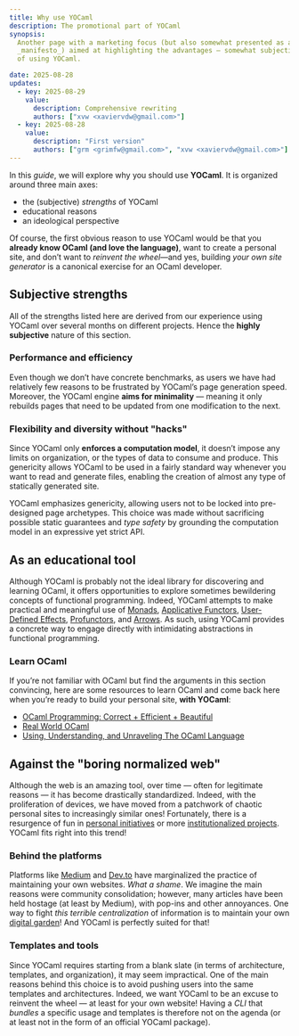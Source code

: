 ```yaml
---
title: Why use YOCaml
description: The promotional part of YOCaml
synopsis:
  Another page with a marketing focus (but also somewhat presented as a 
  _manifesto_) aimed at highlighting the advantages — somewhat subjective — 
  of using YOCaml.

date: 2025-08-28
updates:
  - key: 2025-08-29
    value:
      description: Comprehensive rewriting
      authors: ["xvw <xaviervdw@gmail.com>"]
  - key: 2025-08-28
    value:
      description: "First version"
      authors: ["grm <grimfw@gmail.com>", "xvw <xaviervdw@gmail.com>"]
---
```


In this _guide_, we will explore why you should use **YOCaml**. It is
organized around three main axes:

- the (subjective) _strengths_ of YOCaml  
- educational reasons  
- an ideological perspective  

Of course, the first obvious reason to use YOCaml would be that you
**already know OCaml (and love the language)**, want to create a
personal site, and don’t want to _reinvent the wheel_—and yes,
building _your own site generator_ is a canonical exercise for an
OCaml developer.


## Subjective strengths

All of the strengths listed here are derived from our experience using
YOCaml over several months on different projects. Hence the **highly
subjective** nature of this section.


### Performance and efficiency

Even though we don’t have concrete benchmarks, as users we have had
relatively few reasons to be frustrated by YOCaml’s page generation
speed. Moreover, the YOCaml engine **aims for minimality** — meaning
it only rebuilds pages that need to be updated from one modification
to the next.


### Flexibility and diversity without "hacks"

Since YOCaml only **enforces a computation model**, it doesn’t impose
any limits on organization, or the types of data to consume and
produce. This genericity allows YOCaml to be used in a fairly standard
way whenever you want to read and generate files, enabling the
creation of almost any type of statically generated site.

YOCaml emphasizes genericity, allowing users not to be locked into
pre-designed page archetypes. This choice was made without sacrificing
possible static guarantees and _type safety_ by grounding the
computation model in an expressive yet strict API.


## As an educational tool

Although YOCaml is probably not the ideal library for discovering and
learning OCaml, it offers opportunities to explore sometimes
bewildering concepts of functional programming. Indeed, YOCaml
attempts to make practical and meaningful use of
[Monads](https://homepages.inf.ed.ac.uk/wadler/papers/marktoberdorf/baastad.pdf),
[Applicative
Functors](https://www.staff.city.ac.uk/~ross/papers/Applicative.pdf),
[User-Defined Effects](https://ocaml.org/manual/5.3/effects.html),
[Profunctors](https://hackage.haskell.org/package/profunctors), and
[Arrows](https://www.cs.tufts.edu/~nr/drop/arrows.pdf). As such, using
YOCaml provides a concrete way to engage directly with intimidating
abstractions in functional programming.


### Learn OCaml

If you’re not familiar with OCaml but find the arguments in this
section convincing, here are some resources to learn OCaml and come
back here when you’re ready to build your personal site, **with
YOCaml**:

- [OCaml Programming: Correct + Efficient +
  Beautiful](https://cs3110.github.io/textbook/cover.html)
- [Real World OCaml](https://dev.realworldocaml.org/)
- [Using, Understanding, and Unraveling The OCaml
  Language](https://gallium.inria.fr/~remy/cours/appsem/ocaml.pdf)

## Against the "boring normalized web"

Although the web is an amazing tool, over time — often for legitimate
reasons — it has become drastically standardized. Indeed, with the
proliferation of devices, we have moved from a patchwork of chaotic
personal sites to increasingly similar ones! Fortunately, there is a
resurgence of fun in [personal
initiatives](https://webring.xxiivv.com/) or more [institutionalized
projects](https://neocities.org/). YOCaml fits right into this trend!


### Behind the platforms

Platforms like [Medium](https://medium.com/) and
[Dev.to](https://dev.to/) have marginalized the practice of
maintaining your own websites. _What a shame_. We imagine the main
reasons were community consolidation; however, many articles have been
held hostage (at least by Medium), with pop-ins and other
annoyances. One way to fight _this terrible centralization_ of
information is to maintain your own [digital
garden](https://maggieappleton.com/garden-history/)! And YOCaml is
perfectly suited for that!


### Templates and tools

Since YOCaml requires starting from a blank slate (in terms of
architecture, templates, and organization), it may seem
impractical. One of the main reasons behind this choice is to avoid
pushing users into the same templates and architectures. Indeed, we
want YOCaml to be an excuse to reinvent the wheel — at least for your
own website! Having a _CLI_ that _bundles_ a specific usage and
templates is therefore not on the agenda (or at least not in the form
of an official YOCaml package).


